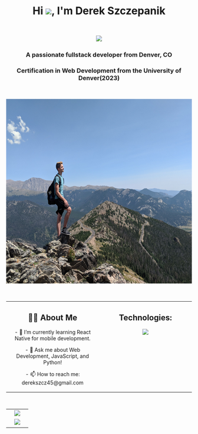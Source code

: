 <h1 align="center">Hi <img src="https://raw.githubusercontent.com/iampavangandhi/iampavangandhi/master/gifs/Hi.gif" width="30px">, I'm Derek Szczepanik</h1>
<br>
<p align="center">
  <a href="https://www.linkedin.com/in/derekszcz45/">
    <img src="https://img.shields.io/badge/linkedin-Derek-blue">
  </a>
</p>
<h3 align="center">A passionate fullstack developer from Denver, CO</h3>
<h3 align="center">Certification in Web Development from the University of Denver(2023)</h3>
</br>
<p align="center">
  <img src="./images/mountins.jpg" height="500em" style="border: 3px solid mintgreen;">
</p>

<br>
<table width="100%">
  <tr>
    <td width="50%" valign="top" align="center">
      <h2 >👨‍💻 About Me</h2>
      <p >- 🌱 I’m currently learning React Native for mobile development.</p>
      <p >- 💬 Ask me about Web Development, JavaScript, and Python!</p>
      <p >- 📫 How to reach me: derekszcz45@gmail.com</p>
    </td>
    <td valign="top" align="center">
      <h2 >Technologies: </h2>
      <p >
        <img src="https://skillicons.dev/icons?i=github,js,react,nodejs,express,mongodb,apollo,graphql,mysql,sequelize,heroku,html,css,regex,jest,bootstrap,vscode,discord&perline=9" />
      </p>
    </td>
  </tr>
</table>
</br>

<table width="100%" align="center" >
  <tr width="100%" align="center">
    <td width="50%">
      <img height="200em" src="https://github-readme-stats-eight-theta.vercel.app/api?username=Lone1ne&show_icons=true&theme=gotham&include_all_commits=true&count_private=true"/>
    </td>
  </tr>
  <tr width="100%" align="center">
    <td>
      <img src="https://github-readme-stats.vercel.app/api/top-langs/?username=Lone1ne&layout=compact&theme=gotham"/>
    </td>
  </tr>
</table>
